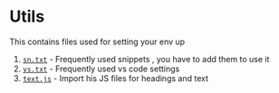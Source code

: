 # Utils

This contains files used for setting your env up

1. [`sn.txt`](./sn.txt) - Frequently used snippets , you have to add them to use it
2. [`vs.txt`](./vs.txt) - Frequently used vs code settings
3. [`text.js`](./text.js) - Import his JS files for headings and text